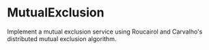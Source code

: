 # MutualExclusion
Implement a mutual exclusion service using Roucairol and Carvalho's distributed mutual exclusion algorithm.
